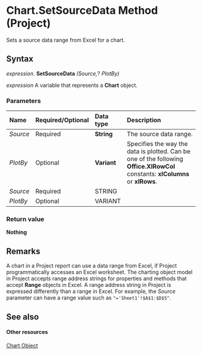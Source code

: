 
# Chart.SetSourceData Method (Project)
Sets a source data range from Excel for a chart.

## Syntax

 _expression_. **SetSourceData** _(Source,_? _PlotBy)_

 _expression_ A variable that represents a **Chart** object.


### Parameters



|**Name**|**Required/Optional**|**Data type**|**Description**|
|:-----|:-----|:-----|:-----|
| _Source_|Required|**String**|The source data range.|
| _PlotBy_|Optional|**Variant**|Specifies the way the data is plotted. Can be one of the following  **Office.XlRowCol** constants: **xlColumns** or **xlRows**.|
| _Source_|Required|STRING||
| _PlotBy_|Optional|VARIANT||

### Return value

 **Nothing**


## Remarks

A chart in a Project report can use a data range from Excel, if Project programmatically accesses an Excel worksheet. The charting object model in Project accepts range address strings for properties and methods that accept  **Range** objects in Excel. A range address string in Project is expressed differently than a range in Excel. For example, the _Source_ parameter can have a range value such as `"='Sheet1'!$A$1:$D$5"`. 


## See also


#### Other resources


[Chart Object](810d4ec1-69d2-c432-b9da-57042b783b85.md)